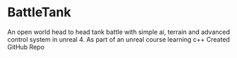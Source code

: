 # BattleTank
An open world head to head tank battle with simple ai, terrain and advanced control system in unreal 4.
As part of an unreal course learning c++
Created GitHub Repo
